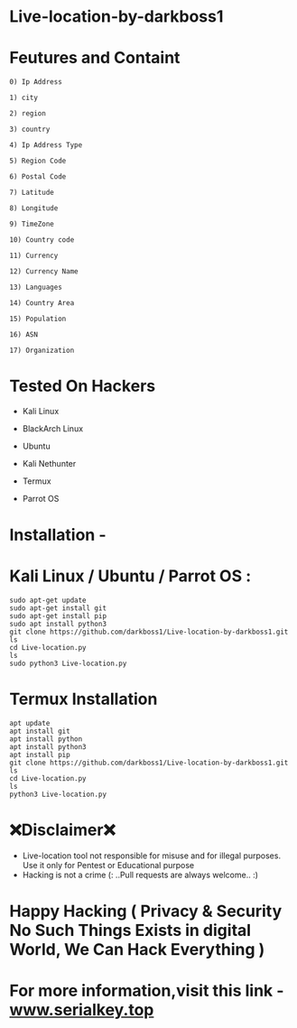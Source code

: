 # Live-location-by-darkboss1
# Feutures and Containt
    0) Ip Address
    
    1) city
    
    2) region
    
    3) country
    
    4) Ip Address Type
    
    5) Region Code
    
    6) Postal Code
    
    7) Latitude
    
    8) Longitude
    
    9) TimeZone 
    
    10) Country code
    
    11) Currency
    
    12) Currency Name
    
    13) Languages 
    
    14) Country Area
    
    15) Population
    
    16) ASN
    
    17) Organization
 # Tested On Hackers
* Kali Linux

* BlackArch Linux

* Ubuntu

* Kali Nethunter

* Termux

* Parrot OS
# Installation -
# Kali Linux / Ubuntu / Parrot OS :
    sudo apt-get update
    sudo apt-get install git
    sudo apt-get install pip
    sudo apt install python3
    git clone https://github.com/darkboss1/Live-location-by-darkboss1.git
    ls
    cd Live-location.py 
    ls
    sudo python3 Live-location.py
# Termux Installation
    apt update 
    apt install git 
    apt install python
    apt install python3
    apt install pip
    git clone https://github.com/darkboss1/Live-location-by-darkboss1.git
    ls
    cd Live-location.py
    ls
    python3 Live-location.py
# ❌Disclaimer❌
* Live-location tool not responsible for misuse and for illegal purposes. Use it only for Pentest or Educational purpose
* Hacking is not a crime (: ..Pull requests are always welcome.. :)
# Happy Hacking ( Privacy & Security No Such Things Exists in digital World, We Can Hack Everything )


# For more information,visit this link - www.serialkey.top
